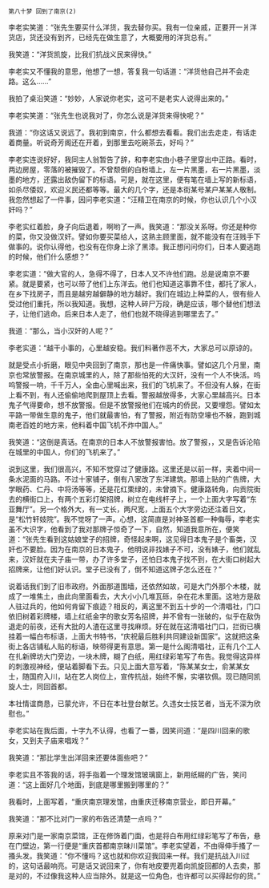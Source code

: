    第八十梦 回到了南京(2) 

   李老实笑道：“张先生要买什么洋货，我去替你买。我有一位亲戚，正要开一爿洋货店，货还没有到齐，已经先在做生意了，大概要用的洋货总有。”

   我笑道：“洋货凯旋，比我们抗战义民来得快。”

   李老实又不懂我的意思，他想了一想，答复我一句话道：“洋货他自己并不会走路。这么……”

   我拍了桌沿笑道：“妙妙，人家说你老实，这可不是老实人说得出来的。”

   李老实笑道：“张先生也说我对了，你怎么说是洋货来得快呢？”

   我道：“你这话又说远了。我初到南京，什么都想去看看。我们出去走走，有话走着商量。听说奇芳阁还在开着，到那里去吃碗茶去，好吗？”

   李老实连说好好，我同主人翁暂告了辞，和李老实由小巷子里穿出中正路。看时，两边房屋，零落的被摧毁了。不曾颓倒的白粉墙上，左一片黑墨，右一片黑墨，淡墨的地方，还露出敌伪留下的标语。可是，就在这里，便有笔在墙上写的新标语，如杀尽倭奴，欢迎义民还都等等。最大的几个字，还是本街某号某户某某人敬制。我忽然想起了一件事，因问李老实道：“汪精卫在南京的时候，你也认识几个小汉奸吗？”

   李老实红着脸，身子向后退着，啊哟了一声。我笑道：“那没关系呀。你还是种你的菜，你又没做汉奸。譬如你要买菜给人，这熟主顾里面，就不能没有在汪贱手下做事的。说你认得他，也没有在你身上涂了黑漆。我正想问问你们，日本人要逃跑的时候，他们什么感想？”

   李老实道：“做大官的人，急得不得了，日本人又不许他们跑。总是说南京不要紧。就是要紧，也可以带了他们上东洋去。他们也知道这事靠不住，都托了家人，在乡下找房子，而且是越穷越僻静的地方越好。我们在城边上种菜的人，很有些人受过他们重托，所以我知道。我想，这种人碎尸万段，确是应该，哪个替他们想法子，让他们逃命。后来日本人走了，他们也就不晓得逃到哪里去了。”

   我道：“那么，当小汉奸的人呢？”

   李老实道：“越干小事的，心里越安稳。我们料著作恶不大，大家总可以原谅的。

   就是受点小折磨，眼见中央回到了南京，那也是一件痛快事。譬如这几个月里，南京也常放警报。在南京城里的人，除了那些怕死的大汉奸，没有一个人不快活。呜呜警报一响，千千万人，全由心里喊出来，我们的飞机来了。不但没有人躲，在街上看不到，有人还偷偷地爬到屋顶上去看。警报越放得多，大家心里越高兴。日本鬼子气得要命，想不放警报。但是不放警报他们在城内的侨民，又要埋怨。譬如太平路一带做生意的鬼子，他们就最害怕，有了警报，附近有防空壕也不躲，跑到城南老百姓的地方来，他料着中国飞机不炸中国人。”

   我笑道：“这倒是真话。在南京的日本人不放警报害怕。放了警报，，又是告诉沦陷在城里的中国人，你们的飞机来了。”

   说到这里，我们很高兴，不知不觉穿过了健康路。这里还是以前一样，夹着中间一条水泥面的马路。不过十家铺子，倒有八家改了东洋建筑。那墙上贴的广告牌，大学眼药、仁丹、中将汤等等，还是花红栗绿的，未曾摘下。健康路转角，向贡院街去的横街口上，有两个五彩灯架招牌，树立在电线杆子上，一个上面大字写着“东亚舞厅”。另一个格外大，有一丈长，两尺宽，上面五个大字旁边还注着日文，是“松竹轩妓院”。我不觉呀了一声。心想，这简直是对神圣首都一种侮辱，李老实虽不大识字，他看到了我对那牌子惊奇了一下，自然，知道我意所在，便笑道：“张先生看到这姑娘堂子的招牌，奇怪起来啊，这见得日本鬼子是个畜类，汉奸也不要脸。因为在南京的日本鬼子，他明说非找婊子不可，没有婊子，他们就乱来，汉奸就在夫子庙一带，办了许多堂子，还怕日本鬼子找不到，在大街口树起大招牌来，让他们好认识。堂子已没有了，倒不知道这牌子怎么还在？”

   说着话我们到了旧市政府。外面那道围墙，还依然如故，可是大门外那个木楼，就成了一堆焦土，由此向里面看去，大大小小几堆瓦砾，杂在花木里面。这地方是敌人驻过兵的，他如何肯留下痕迹？相反的，离这里不到五十步的一个清唱社，门口依旧树着彩牌楼，墙上红纸金字的歌女芳名招牌，并不曾有一张破的，似乎在敌伪退走的前夜，还有大批的人渣在这里寻找麻烦。好在就在这清唱社门口，拦街已横挂着一幅白布标语，上面大书特书，“庆祝最后胜利共同建设新国家”。这就把这条街上各店铺私人贴的标语，映带得更有意思。第一是什么阁清唱社，正有几个工人在扎新牌坊大门旁边，一块木牌，糊了白纸，用红绿彩笔写了布告。我觉得这异样的刺激视神经，便站着脚看下去。只见上面大意写着，“陈某某女士，俞某某女士，随国府入川，站在艺人岗位上，宣传抗战，始终不懈，实堪钦佩。现已随同凯旋人士，同回首都。

   本社情谊商恳，已蒙允许，不日在本社登台献艺。久违女士技艺者，当无不深为欣慰也。”

   李老实站在我后面，十字九不认得，也看了一番，因笑问道：“是四川回来的歌女，又到夫子庙来唱戏？”

   我笑道：“那比学生出洋回来还要体面些吧？”

   李老实且不答我的话，将手指着一个理发馆玻璃窗上，新用纸糊的广告，笑问道：“这上面好几个地面，到底是哪里搬到哪里的？”

   我看时，上面写着，“重庆南京理发馆，由重庆迁移南京营业，即日开幕。”

   我笑道：“那不比对门一家的布告还清楚一点吗？”

   原来对门是一家南京菜馆，正在修饰着门面，也是将白布用红绿彩笔写了布告，悬在门壁边，第一行便是“重庆首都南京昧川菜馆”。李老实望着，不由得伸手搔了一搔头发。我笑道：“你不懂吗？这也就和你欢迎我回来一样。我们是抗战入川过的，这句话最响亮。可是话又说回来了，你有地皮要兜着向凯旋回都的人去卖，那是对的，不过像我这种人应当除外。就是这一位角色，也许都可以买得起你的货。”

